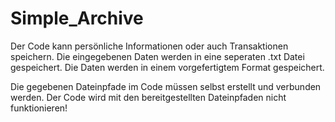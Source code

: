 # Simple_Archive
Der Code kann persönliche Informationen oder auch Transaktionen speichern. Die eingegebenen Daten werden in eine seperaten .txt Datei gespeichert.  Die Daten werden in einem vorgefertigtem Format gespeichert.

Die gegebenen Dateinpfade im Code müssen selbst erstellt und verbunden werden.
Der Code wird mit den bereitgestellten Dateinpfaden nicht funktionieren!
